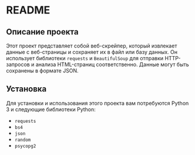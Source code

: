 # README

## Описание проекта

Этот проект представляет собой веб-скрейпер, который извлекает данные с веб-страницы и сохраняет их в файл или базу данных. Он использует библиотеки `requests` и `BeautifulSoup` для отправки HTTP-запросов и анализа HTML-страниц соответственно. Данные могут быть сохранены в формате JSON.

## Установка

Для установки и использования этого проекта вам потребуются Python 3 и следующие библиотеки Python:

- `requests`
- `bs4`
- `json`
- `random`
- `psycopg2`


